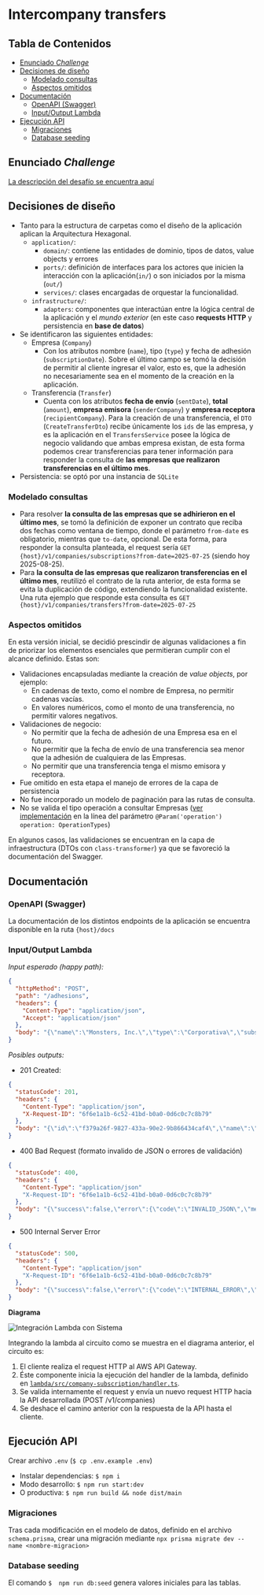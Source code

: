 # Intercompany transfers

## Tabla de Contenidos

- [Enunciado _Challenge_](#enunciado-challenge)
- [Decisiones de diseño](#decisiones-de-diseño)
  - [Modelado consultas](#modelado-consultas)
  - [Aspectos omitidos](#aspectos-omitidos)
- [Documentación](#documentación)
  - [OpenAPI (Swagger)](#openapi-swagger)
  - [Input/Output Lambda](#inputoutput-lambda)
- [Ejecución API](#ejecución-api)
  - [Migraciones](#migraciones)
  - [Database seeding](#database-seeding)

## Enunciado _Challenge_

[La descripción del desafío se encuentra aquí](challenge.md)

## Decisiones de diseño

- Tanto para la estructura de carpetas como el diseño de la aplicación aplican la Arquitectura Hexagonal.
  - `application/`:
    - `domain/`: contiene las entidades de dominio, tipos de datos, value objects y errores
    - `ports/`: definición de interfaces para los actores que inicien la interacción con la aplicación(`in/`) o son iniciados por la misma (`out/`)
    - `services/`: clases encargadas de orquestar la funcionalidad.
  - `infrastructure/`:
    - `adapters`: componentes que interactúan entre la lógica central de la aplicación y el _mundo exterior_ (en este caso **requests HTTP** y persistencia en **base de datos**)
- Se identificaron las siguientes entidades:
  - Empresa (`Company`)
    - Con los atributos nombre (`name`), tipo (`type`) y fecha de adhesión (`subscriptionDate`). Sobre el último campo se tomó la decisión de permitir al cliente ingresar el valor, esto es, que la adhesión no necesariamente sea en el momento de la creación en la aplicación.
  - Transferencia (`Transfer`)
    - Cuenta con los atributos **fecha de envío** (`sentDate`), **total** (`amount`), **empresa emisora** (`senderCompany`) y **empresa receptora** (`recipientCompany`). Para la creación de una transferencia, el `DTO` (`CreateTransferDto`) recibe únicamente los `ids` de las empresa, y es la aplicación en el `TransfersService` posee la lógica de negocio validando que ambas empresa existan, de esta forma podemos crear transferencias para tener información para responder la consulta de **las empresas que realizaron transferencias en el último mes**.
- Persistencia: se optó por una instancia de `SQLite`

### Modelado consultas

- Para resolver **la consulta de las empresas que se adhirieron en el último mes**, se tomó la definición de exponer un contrato que reciba dos fechas como ventana de tiempo, donde el parámetro `from-date` es obligatorio, mientras que `to-date`, opcional. De esta forma, para responder la consulta planteada, el request sería `GET {host}/v1/companies/subscriptions?from-date=2025-07-25` (siendo hoy 2025-08-25).
- Para **la consulta de las empresas que realizaron transferencias en el último mes**, reutilizó el contrato de la ruta anterior, de esta forma se evita la duplicación de código, extendiendo la funcionalidad existente. Una ruta ejemplo que responde esta consulta es `GET {host}/v1/companies/transfers?from-date=2025-07-25`

### Aspectos omitidos

En esta versión inicial, se decidió prescindir de algunas validaciones a fin de priorizar los elementos esenciales que permitieran cumplir con el alcance definido. Estas son:

- Validaciones encapsuladas mediante la creación de _value objects_, por ejemplo:
  - En cadenas de texto, como el nombre de Empresa, no permitir cadenas vacías.
  - En valores numéricos, como el monto de una transferencia, no permitir valores negativos.
- Validaciones de negocio:
  - No permitir que la fecha de adhesión de una Empresa esa en el futuro.
  - No permitir que la fecha de envío de una transferencia sea menor que la adhesión de cualquiera de las Empresas.
  - No permitir que una transferencia tenga el mismo emisora y receptora.
- Fue omitido en esta etapa el manejo de errores de la capa de persistencia
- No fue incorporado un modelo de paginación para las rutas de consulta.
- No se valida el tipo operación a consultar Empresas ([ver implementación](src/infrastructure/adapters/in/http/controllers/company.controller.ts#L92) en la línea del parámetro `@Param('operation') operation: OperationTypes`)

En algunos casos, las validaciones se encuentran en la capa de infraestructura (DTOs con `class-transformer`) ya que se favoreció la documentación del Swagger.

## Documentación

### OpenAPI (Swagger)

La documentación de los distintos endpoints de la aplicación se encuentra disponible en la ruta `{host}/docs`

### Input/Output Lambda

_Input esperado (happy path):_

```json
{
  "httpMethod": "POST",
  "path": "/adhesions",
  "headers": {
    "Content-Type": "application/json",
    "Accept": "application/json"
  },
  "body": "{\"name\":\"Monsters, Inc.\",\"type\":\"Corporativa\",\"subscriptionDate\":\"1973-08-25T13:47:24.108Z\"}"
}
```

_Posibles outputs:_

- 201 Created:

```json
{
  "statusCode": 201,
  "headers": {
    "Content-Type": "application/json",
    "X-Request-ID": "6f6e1a1b-6c52-41bd-b0a0-0d6c0c7c8b79"
  },
  "body": "{\"id\":\"f379a26f-9827-433a-90e2-9b866434caf4\",\"name\":\"Monsters, Inc.\",\"type\":\"Corporativa\",\"subscriptionDate\":\"1973-08-25T13:47:24.108Z\"}"
}
```

- 400 Bad Request (formato invalido de JSON o errores de validación)

```json
{
  "statusCode": 400,
  "headers": {
    "Content-Type": "application/json"
    "X-Request-ID": "6f6e1a1b-6c52-41bd-b0a0-0d6c0c7c8b79"
  },
  "body": "{\"success\":false,\"error\":{\"code\":\"INVALID_JSON\",\"message\":\"The request body is not valid JSON\"}}"
}
```

- 500 Internal Server Error

```json
{
  "statusCode": 500,
  "headers": {
    "Content-Type": "application/json"
    "X-Request-ID": "6f6e1a1b-6c52-41bd-b0a0-0d6c0c7c8b79"
  },
  "body": "{\"success\":false,\"error\":{\"code\":\"INTERNAL_ERROR\",\"message\":\"Internal server error\"}}"
}
```

**Diagrama**

![Integración Lambda con Sistema](integration.svg)

Integrando la lambda al circuito como se muestra en el diagrama anterior, el circuito es:

1. El cliente realiza el request HTTP al AWS API Gateway.
2. Éste componente inicia la ejecución del handler de la lambda, definido en [`lambda/src/company-subscription/handler.ts`](lambda/src/company-subscription/handler.ts).
3. Se valida internamente el request y envía un nuevo request HTTP hacia la API desarrollada (POST /v1/companies)
4. Se deshace el camino anterior con la respuesta de la API hasta el cliente.

## Ejecución API

Crear archivo `.env` (`$ cp .env.example .env`)

- Instalar dependencias: `$ npm i`
- Modo desarrollo: `$ npm run start:dev`
- O productiva: `$ npm run build && node dist/main`

### Migraciones

Tras cada modificación en el modelo de datos, definido en el archivo `schema.prisma`, crear una migración mediante `npx prisma migrate dev --name <nombre-migracion>`

### Database seeding

El comando `$  npm run db:seed` genera valores iniciales para las tablas.
